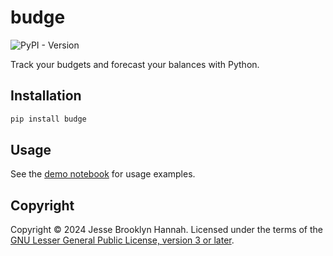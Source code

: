 # budge

![PyPI - Version](https://img.shields.io/pypi/v/budge)

Track your budgets and forecast your balances with Python.

## Installation

```bash
pip install budge
```

## Usage

See the [demo notebook](demo.ipynb) for usage examples.

## Copyright

Copyright © 2024 Jesse Brooklyn Hannah. Licensed under the terms of the
[GNU Lesser General Public License, version 3 or later](LICENSE.md).
